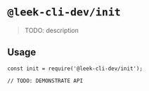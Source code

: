 # `@leek-cli-dev/init`

> TODO: description

## Usage

```
const init = require('@leek-cli-dev/init');

// TODO: DEMONSTRATE API
```
